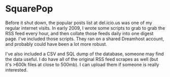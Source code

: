 SquarePop
=========

Before it shut down, the popular posts list at del.icio.us was one of my regular internet visits. In early 2009, I wrote some scripts to grab to grab the RSS feed every hour, and then collate those feeds daily into one digest page. I've included those scripts. They ran on a shared Dreamhost account, and probably could have been a lot more robust.

I've also included a CSV and SQL dump of the database, someone may find the data useful. I do have all of the original RSS feed scrapes as well (but it's >600k files at close to 500mb). I can upload them if someone is really interested.
